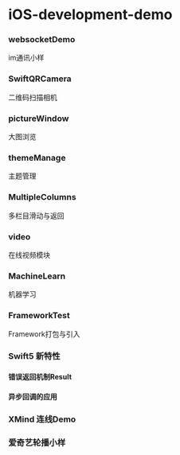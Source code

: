 # iOS-development-demo

### websocketDemo

im通讯小样

### SwiftQRCamera
二维码扫描相机

### pictureWindow
大图浏览

### themeManage
主题管理

### MultipleColumns
多栏目滑动与返回

### video
在线视频模块

### MachineLearn
机器学习

### FrameworkTest

Framework打包与引入

### Swift5 新特性

#### 错误返回机制Result

#### 异步回调的应用

### XMind 连线Demo

### 爱奇艺轮播小样